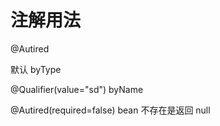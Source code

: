 # 注解用法

@Autired

默认 byType

@Qualifier(value="sd")  byName

@Autired(required=false)  bean 不存在是返回 null